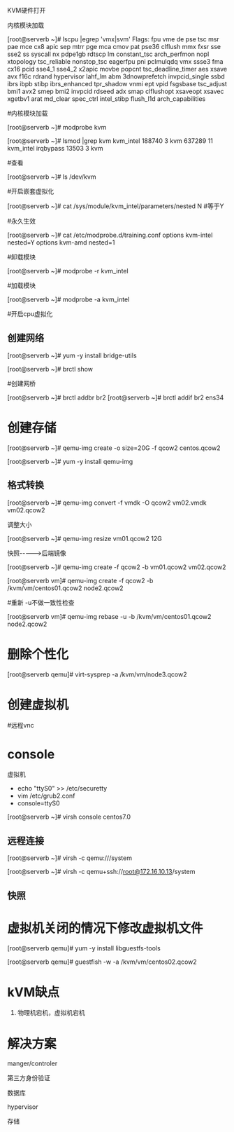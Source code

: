 KVM硬件打开

内核模块加载

[root@serverb ~]# lscpu |egrep 'vmx|svm'
Flags:                 fpu vme de pse tsc msr pae mce cx8 apic sep mtrr pge mca cmov pat pse36 clflush mmx fxsr sse sse2 ss syscall nx pdpe1gb rdtscp lm constant_tsc arch_perfmon nopl xtopology tsc_reliable nonstop_tsc eagerfpu pni pclmulqdq vmx ssse3 fma cx16 pcid sse4_1 sse4_2 x2apic movbe popcnt tsc_deadline_timer aes xsave avx f16c rdrand hypervisor lahf_lm abm 3dnowprefetch invpcid_single ssbd ibrs ibpb stibp ibrs_enhanced tpr_shadow vnmi ept vpid fsgsbase tsc_adjust bmi1 avx2 smep bmi2 invpcid rdseed adx smap clflushopt xsaveopt xsavec xgetbv1 arat md_clear spec_ctrl intel_stibp flush_l1d arch_capabilities

#内核模块加载

[root@serverb ~]# modprobe  kvm

[root@serverb ~]# lsmod |grep kvm
kvm_intel             188740  3 
kvm                   637289  11 kvm_intel
irqbypass              13503  3 kvm

#查看

[root@serverb ~]# ls /dev/kvm

#开启嵌套虚拟化

[root@serverb ~]# cat /sys/module/kvm_intel/parameters/nested 
N #等于Y

#永久生效

[root@serverb ~]# cat /etc/modprobe.d/training.conf 
options kvm-intel nested=Y
options kvm-amd nested=1

#卸载模块

[root@serverb ~]# modprobe -r kvm_intel

#加载模块

[root@serverb ~]# modprobe -a kvm_intel

#开启cpu虚拟化

## 创建网络

[root@serverb ~]# yum -y install bridge-utils

[root@serverb ~]# brctl show

#创建网桥

[root@serverb ~]# brctl addbr br2
[root@serverb ~]# brctl addif br2 ens34

# 创建存储

[root@serverb ~]# qemu-img create  -o size=20G -f qcow2 centos.qcow2

[root@serverb ~]# yum -y install qemu-img

## 格式转换

[root@serverb ~]# qemu-img convert -f vmdk -O qcow2 vm02.vmdk vm02.qcow2

调整大小 

[root@serverb ~]# qemu-img resize vm01.qcow2 12G









快照----->后端镜像

[root@serverb ~]# qemu-img create -f qcow2 -b vm01.qcow2 vm02.qcow2

[root@serverb vm]# qemu-img create -f qcow2 -b /kvm/vm/centos01.qcow2 node2.qcow2

#重新 -u不做一致性检查

[root@serverb vm]# qemu-img rebase -u -b /kvm/vm/centos01.qcow2 node2.qcow2

# 删除个性化

[root@serverb qemu]# virt-sysprep -a /kvm/vm/node3.qcow2 

# 创建虚拟机

#远程vnc

# console

虚拟机

- echo "ttyS0" >> /etc/securetty
- vim /etc/grub2.conf
- console=ttyS0

[root@serverb ~]# virsh console centos7.0

## 远程连接

[root@serverb ~]# virsh -c qemu:///system

[root@serverb ~]# virsh -c qemu+ssh://root@172.16.10.13/system

## 快照



# 虚拟机关闭的情况下修改虚拟机文件

[root@serverb qemu]# yum -y install libguestfs-tools

[root@serverb qemu]# guestfish -w -a /kvm/vm/centos02.qcow2 



# kVM缺点

1. 物理机宕机，虚拟机宕机



# 解决方案

manger/controler

第三方身份验证

数据库

hypervisor

存储

